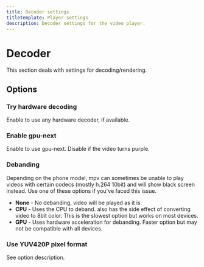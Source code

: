 ```yaml
---
title: Decoder settings
titleTemplate: Player settings
description: Decoder settings for the video player.
---
```


<script setup>
import MpvLink from "@theme/components/MpvLink.vue";
</script>

# Decoder

This section deals with settings for decoding/rendering.

## Options

### Try hardware decoding <Badge text="On" type="info" />

Enable to use any hardware decoder, if available.

### Enable gpu-next <Badge text="Off" type="info" />

Enable to use gpu-next. Disable if the video turns purple. <MpvLink link="https://mpv.io/manual/stable/#video-output-drivers-gpu-next"/>

### Debanding <Badge text="None" type="info" />

Depending on the phone model, mpv can sometimes be unable to play videos with certain codecs (mostly h.264 10bit) and will show black screen instead. Use one of these options if you've faced this issue.
- **None** - No debanding, video will be played as it is.
- **CPU** - Uses the CPU to deband. also has the side effect of converting video to 8bit color. This is the slowest option but works on most devices.
- **GPU** - Uses hardware acceleration for debanding. Faster option but may not be compatible with all devices.

### Use YUV420P pixel format <Badge text="On" type="info" />

See option description.
